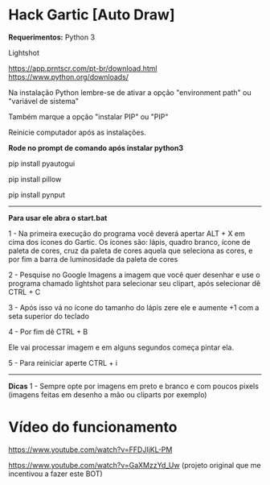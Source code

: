 
# Hack Gartic [Auto Draw]

**Requerimentos:**
Python 3

Lightshot

https://app.prntscr.com/pt-br/download.html
https://www.python.org/downloads/

Na instalação Python lembre-se de ativar a opção "environment path" ou "variável de sistema" 

Também marque a opção "instalar PIP" ou "PIP"

Reinicie computador após as instalações.

**Rode no prompt de comando após instalar python3**


pip install pyautogui

pip install pillow

pip install pynput

____

**Para usar ele abra o start.bat**

1 - Na primeira execução do programa você deverá apertar ALT + X em cima dos ícones do Gartic. Os ícones são: lápis, quadro branco, ícone de paleta de cores, cruz da paleta de cores aquela que seleciona as cores, e por fim a barra de luminosidade da paleta de cores


2 - Pesquise no Google Imagens a imagem que você quer desenhar e use o programa chamado lightshot para selecionar seu clipart, após selecionar dê CTRL + C


3 - Após isso vá no ícone do tamanho do lápis zere ele e aumente +1 com a seta superior do teclado



4 - Por fim dê CTRL + B



Ele vai processar imagem e em alguns segundos começa pintar ela. 



5 - Para reiniciar aperte CTRL + i


___

**Dicas**
1 - Sempre opte por imagens em preto e branco e com poucos pixels (imagens feitas em desenho a mão ou cliparts por exemplo)



# Vídeo do funcionamento

https://www.youtube.com/watch?v=FFDJIjKL-PM

https://www.youtube.com/watch?v=GaXMzzYd_Uw (projeto original que me incentivou a fazer este BOT)

